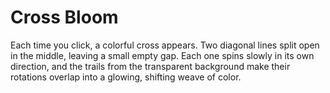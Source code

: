 # Cross Bloom

Each time you click, a colorful cross appears. Two diagonal lines split open in the middle, leaving a small empty gap. Each one spins slowly in its own direction, and the trails from the transparent background make their rotations overlap into a glowing, shifting weave of color.